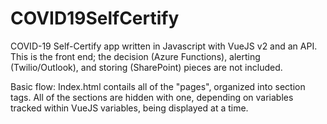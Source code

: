 # COVID19SelfCertify

COVID-19 Self-Certify app written in Javascript with VueJS v2 and an API. This is the front end; the decision (Azure Functions), alerting (Twilio/Outlook), and storing (SharePoint) pieces are not included.

Basic flow:
Index.html contails all of the "pages", organized into section tags. All of the sections are hidden with one, depending on variables tracked within VueJS variables, being displayed at a time.

